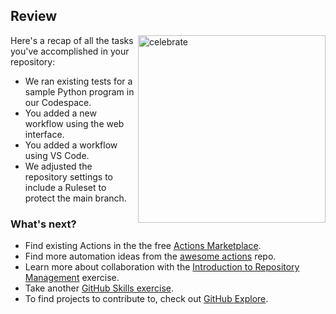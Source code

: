 ## Review

<img src=https://octodex.github.com/images/Fintechtocat.png alt=celebrate width=300 align=right>

Here's a recap of all the tasks you've accomplished in your repository:

- We ran existing tests for a sample Python program in our Codespace.
- You added a new workflow using the web interface.
- You added a workflow using VS Code.
- We adjusted the repository settings to include a Ruleset to protect the main branch.

### What's next?

- Find existing Actions in the the free [Actions Marketplace](https://github.com/marketplace?type=actions).
- Find more automation ideas from the [awesome actions](https://github.com/sdras/awesome-actions) repo.
- Learn more about collaboration with the [Introduction to Repository Management](https://github.com/skills/introduction-to-repository-management) exercise.
- Take another [GitHub Skills exercise](https://learn.github.com/skills).
- To find projects to contribute to, check out [GitHub Explore](https://github.com/explore).
